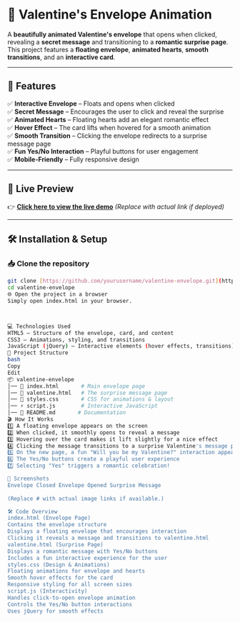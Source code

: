 
# 💌 Valentine's Envelope Animation  

A **beautifully animated Valentine's envelope** that opens when clicked, revealing a **secret message** and transitioning to a **romantic surprise page**. This project features a **floating envelope**, **animated hearts**, **smooth transitions**, and an **interactive card**.

---

## 🎯 Features  

✅ **Interactive Envelope** – Floats and opens when clicked  
✅ **Secret Message** – Encourages the user to click and reveal the surprise  
✅ **Animated Hearts** – Floating hearts add an elegant romantic effect  
✅ **Hover Effect** – The card lifts when hovered for a smooth animation  
✅ **Smooth Transition** – Clicking the envelope redirects to a surprise message page  
✅ **Fun Yes/No Interaction** – Playful buttons for user engagement  
✅ **Mobile-Friendly** – Fully responsive design  

---

## 🎨 Live Preview  

👉 **[Click here to view the live demo](#)** _(Replace with actual link if deployed)_

---

## 🛠️ Installation & Setup  

### 📥 Clone the repository  
```sh
git clone [https://github.com/yourusername/valentine-envelope.git](https://github.com/kevcodeus/valentine.git)
cd valentine-envelope
🌐 Open the project in a browser
Simply open index.html in your browser.



💻 Technologies Used
HTML5 – Structure of the envelope, card, and content
CSS3 – Animations, styling, and transitions
JavaScript (jQuery) – Interactive elements (hover effects, transitions)
📂 Project Structure
bash
Copy
Edit
📦 valentine-envelope
│── 📜 index.html       # Main envelope page
│── 📜 valentine.html   # The surprise message page
│── 🎨 styles.css       # CSS for animations & layout
│── ⚡ script.js        # Interactive JavaScript
│── 📜 README.md       # Documentation
🎬 How It Works
1️⃣ A floating envelope appears on the screen
2️⃣ When clicked, it smoothly opens to reveal a message
3️⃣ Hovering over the card makes it lift slightly for a nice effect
4️⃣ Clicking the message transitions to a surprise Valentine's message page
5️⃣ On the new page, a fun "Will you be my Valentine?" interaction appears
6️⃣ The Yes/No buttons create a playful user experience
7️⃣ Selecting "Yes" triggers a romantic celebration!

💖 Screenshots
Envelope Closed	Envelope Opened	Surprise Message
		
(Replace # with actual image links if available.)

🛠️ Code Overview
index.html (Envelope Page)
Contains the envelope structure
Displays a floating envelope that encourages interaction
Clicking it reveals a message and transitions to valentine.html
valentine.html (Surprise Page)
Displays a romantic message with Yes/No buttons
Includes a fun interactive experience for the user
styles.css (Design & Animations)
Floating animations for envelope and hearts
Smooth hover effects for the card
Responsive styling for all screen sizes
script.js (Interactivity)
Handles click-to-open envelope animation
Controls the Yes/No button interactions
Uses jQuery for smooth effects
